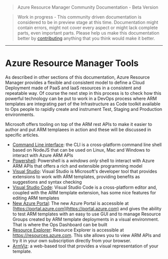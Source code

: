 > Azure Resource Manager Community Documentation - Beta Version

> Work in progress - This community driven documentation is considered to be in preview stage at this time. Documentation might contain errors, might not cover every aspect or might lack complete parts, even important parts. Please help us make this documentation better by [contributing](CONTRIBUTING.md) anything that you think would make it better.


---

# Azure Resource Manager Tools

As described in other sections of this documentation, Azure Resource Manager provides a flexible and consistent model to define a Cloud Deployment made of PaaS and IaaS resources in a consistent and repeatable way.
Of course the next step in this process is to check how this powerful technology can be put to work in a DevOps process where ARM templates are integrating part of the Infrastructure as Code toolkit available to Ops people to rapidly create and instrument Test, Staging and Production environments.

Microsoft offers tooling on top of the ARM rest APIs to make it easier to author and put ARM templaees in action and these will be discussed in specific articles.

* [Command Line interface](CLI.md): the CLI is a cross-platform command line shell based on NodeJS that can be used on Linux, Mac and Windows to interact with Azure ARM APIs
* [Powershell](Powershell.md): Powershell is a *windows only* shell to interact with Azure ARM APIs that offers a rich and extensible programming model
* [Visual Studio](Visual-studio.md): Visual Studio is Microsoft's developer tool that provides extensions to work with ARM templates, providing benefits as suggestions and syntax checking
* [Visual Studio Code](Visual-studio-code.md): Visual Studio Code is a cross-platform editor and, coupled with the ARM template extension, has some nice features for editing ARM templates
* [New Azure Portal](Portal.md): The new Azure Portal is accessible at [https://portal.azure.com](https://portal.azure.com) and gives the ability to test ARM templates with an easy to use GUI and to manage Resource Groups created by ARM template deployments in a visual environment. That is where the Ops Dashboard can be built
* [Resource Explorer](Resource-explorer.md): Resource Explorer is accessible at https://resources.azure.com. This site allows you to view ARM APIs and try it in your own subscription directly from your browser.
* [ArmViz](http://armviz.io): a web-based tool that provides a visual representation of your template.

